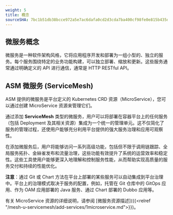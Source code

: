 ```yaml
---
weight: 5
title: 概念
sourceSHA: 7bc1b51db38bcce972a5e7ac6dafa0cd2d3cda7ba400cf98fe0e815b435d06af
---
```


## 微服务概念

微服务是一种软件架构风格，它将应用程序开发和部署为一组小型的、独立的服务。每个服务围绕特定的业务功能构建，可以独立部署、缩放和更新。这些服务通常通过明确定义的 API 进行通信，通常是 HTTP RESTful API。

## ASM 微服务 (ServiceMesh)

ASM 提供的微服务是平台定义的 Kubernetes CRD 资源（MicroService），您可以通过创建 MicroService 资源来管理它们。

通过添加 **ServiceMesh** 类型的微服务，用户可以将部署在容器平台上的任何服务（包括 Deployment 及其相关资源）集成为一个统一的管理单元。这不仅简化了服务的管理过程，还使用户能够充分利用平台提供的强大服务治理和应用可观察性。

在添加微服务后，用户将能够访问一系列高级功能，包括但不限于调用链跟踪、全局服务拓扑、金絲雀发布和流量治理，这些功能有效提升了系统的运营效率和稳定性。这些工具使用户能够更深入地理解和控制服务性能，从而帮助实现高质量的服务交付和持续的性能优化。

**注意**：通过 Git 或 Chart 方法在平台上部署的某些服务可以自动集成到平台治理中。平台上的治理模式取决于服务的配置，例如，托管在 Git 仓库中的 GitOps 应用、作为 OAM 应用部署的 Java 服务、通过 Chart 部署的 Dubbo 应用等。

有关 MicroService 资源的详细说明，请参阅 \[微服务资源描述]\({{\<relref "/mesh-u-servicemesh/add-services/1microservice.md">}})。
